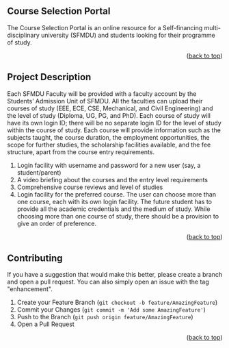 <!-- PROJECT TITLE -->

## Course Selection Portal

The Course Selection Portal is an online resource for a Self-financing multi-disciplinary university (SFMDU) and students looking for their programme of study.

<p align="right">(<a href="#readme-top">back to top</a>)</p>

<!-- PROJECT DESCRIPTION -->

## Project Description

Each SFMDU Faculty will be provided with a faculty account by the Students’ Admission Unit of SFMDU. All the faculties can upload their courses of study (EEE, ECE, CSE, Mechanical, and Civil Engineering) and the level of study (Diploma, UG, PG, and PhD). Each course of study will have its own login ID; there will be no separate login ID for the level of study within the course of study. Each course will provide information such as the subjects taught, the course duration, the employment opportunities, the scope for further studies, the scholarship facilities available, and the fee structure, apart from the course entry requirements.

1. Login facility with username and password for a new user (say, a student/parent)
2. A video briefing about the courses and the entry level requirements
3. Comprehensive course reviews and level of studies
4. Login facility for the preferred course. The user can choose more than one course, each with its own login facility. The future student has to provide all the academic credentials and the medium of study. While choosing more than one course of study, there should be a provision to give an order of preference.

<p align="right">(<a href="#readme-top">back to top</a>)</p>

<!-- CONTRIBUTING -->

## Contributing

If you have a suggestion that would make this better, please create a branch and open a pull request. You can also simply open an issue with the tag "enhancement".

1. Create your Feature Branch (`git checkout -b feature/AmazingFeature`)
2. Commit your Changes (`git commit -m 'Add some AmazingFeature'`)
3. Push to the Branch (`git push origin feature/AmazingFeature`)
4. Open a Pull Request

<p align="right">(<a href="#readme-top">back to top</a>)</p>
